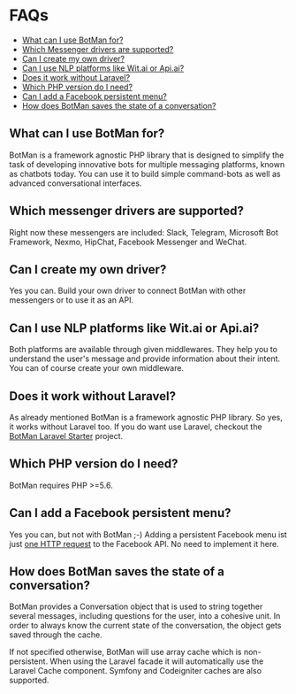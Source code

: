 # FAQs

- [What can I use BotMan for?](#what-can-i-use-botman-for)
- [Which Messenger drivers are supported?](#which-messenger-drivers-are-supported)
- [Can I create my own driver?](#can-i-create-my-own-driver)
- [Can I use NLP platforms like Wit.ai or Api.ai?](#can-i-use-nlp-platforms-like-witai-or-apiai)
- [Does it work without Laravel?](#does-it-work-without-laravel)
- [Which PHP version do I need?](#which-php-version-do-i-need)
- [Can I add a Facebook persistent menu?](#can-i-add-a-facebook-persistent-menu)
- [How does BotMan saves the state of a conversation?](#how-does-botman-saves-the-state-of-a-conversation)

<a id="what-can-i-use-botman-for"></a>
## What can I use BotMan for?

BotMan is a framework agnostic PHP library that is designed to simplify the task of developing innovative bots for multiple messaging platforms, known as chatbots today. You can use it to build simple command-bots as well as advanced conversational interfaces. 

<a id="which-messenger-drivers-are-supported"></a>
## Which messenger drivers are supported?

Right now these messengers are included: Slack, Telegram, Microsoft Bot Framework, Nexmo, HipChat, Facebook Messenger and WeChat.

<a id="can-i-create-my-own-driver"></a>
## Can I create my own driver?

Yes you can. Build your own driver to connect BotMan with other messengers or to use it as an API.

<a id="can-i-use-nlp-platforms-like-witai-or-apiai"></a>
## Can I use NLP platforms like Wit.ai or Api.ai?

Both platforms are available through given middlewares. They help you to understand the user's message and provide information about their intent. You can of course create your own middleware.

<a id="does-it-work-without-laravel"></a>
## Does it work without Laravel?

As already mentioned BotMan is a framework agnostic PHP library. So yes, it works without Laravel too. If you do want use Laravel, checkout the [BotMan Laravel Starter](https://github.com/mpociot/botman-laravel-starter) project.

<a id="which-php-version-do-i-need"></a>
## Which PHP version do I need?

BotMan requires PHP >=5.6.

<a id="can-i-add-a-facebook-persistent-menu"></a>
## Can I add a Facebook persistent menu?

Yes you can, but not with BotMan ;-) Adding a persistent Facebook menu ist just [one HTTP request](https://developers.facebook.com/docs/messenger-platform/thread-settings/persistent-menu) to the Facebook API. No need to implement it here.

<a id="how-does-botman-saves-the-state-of-a-conversation"></a>
## How does BotMan saves the state of a conversation?

BotMan provides a Conversation object that is used to string together several messages, including questions for the user, into a cohesive unit. In order to always know the current state of the conversation, the object gets saved through the cache.

If not specified otherwise, BotMan will use array cache which is non-persistent. When using the Laravel facade it will automatically use the Laravel Cache component. Symfony and Codeigniter caches are also supported.